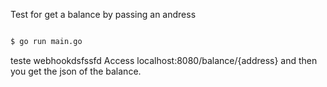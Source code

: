 Test for get a balance by passing an andress

```sh

$ go run main.go

```
teste webhookdsfssfd
Access localhost:8080/balance/{address} and then you get the json of the balance.